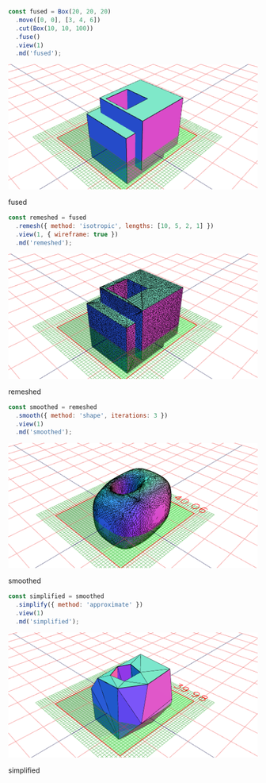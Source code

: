 ```JavaScript
const fused = Box(20, 20, 20)
  .move([0, 0], [3, 4, 6])
  .cut(Box(10, 10, 100))
  .fuse()
  .view(1)
  .md('fused');
```

![Image](smooth.md.0.png)

fused

```JavaScript
const remeshed = fused
  .remesh({ method: 'isotropic', lengths: [10, 5, 2, 1] })
  .view(1, { wireframe: true })
  .md('remeshed');
```

![Image](smooth.md.1.png)

remeshed

```JavaScript
const smoothed = remeshed
  .smooth({ method: 'shape', iterations: 3 })
  .view(1)
  .md('smoothed');
```

![Image](smooth.md.2.png)

smoothed

```JavaScript
const simplified = smoothed
  .simplify({ method: 'approximate' })
  .view(1)
  .md('simplified');
```

![Image](smooth.md.3.png)

simplified
